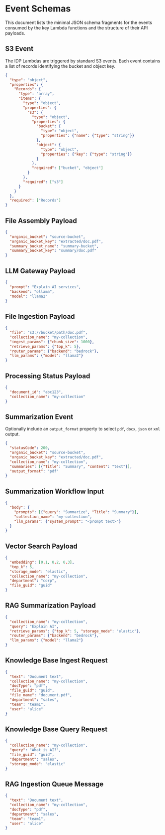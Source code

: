# Event Schemas

This document lists the minimal JSON schema fragments for the events consumed by the key Lambda functions and the structure of their API payloads.

## S3 Event

The IDP Lambdas are triggered by standard S3 events. Each event contains a list of records identifying the bucket and object key.

```json
{
  "type": "object",
  "properties": {
    "Records": {
      "type": "array",
      "items": {
        "type": "object",
        "properties": {
          "s3": {
            "type": "object",
            "properties": {
              "bucket": {
                "type": "object",
                "properties": {"name": {"type": "string"}}
              },
              "object": {
                "type": "object",
                "properties": {"key": {"type": "string"}}
              }
            },
            "required": ["bucket", "object"]
          }
        },
        "required": ["s3"]
      }
    }
  },
  "required": ["Records"]
}
```

## File Assembly Payload

```json
{
  "organic_bucket": "source-bucket",
  "organic_bucket_key": "extracted/doc.pdf",
  "summary_bucket_name": "summary-bucket",
  "summary_bucket_key": "summary/doc.pdf"
}
```

## LLM Gateway Payload

```json
{
  "prompt": "Explain AI services",
  "backend": "ollama",
  "model": "llama2"
}
```

## File Ingestion Payload

```json
{
  "file": "s3://bucket/path/doc.pdf",
  "collection_name": "my-collection",
  "ingest_params": {"chunk_size": 1000},
  "retrieve_params": {"top_k": 5},
  "router_params": {"backend": "bedrock"},
  "llm_params": {"model": "llama2"}
}
```

## Processing Status Payload

```json
{
  "document_id": "abc123",
  "collection_name": "my-collection"
}
```

## Summarization Event

Optionally include an `output_format` property to select `pdf`, `docx`, `json` or `xml` output.

```json
{
  "statusCode": 200,
  "organic_bucket": "source-bucket",
  "organic_bucket_key": "extracted/doc.pdf",
  "collection_name": "my-collection",
  "summaries": [{"Title": "Summary", "content": "text"}],
  "output_format": "pdf"
}
```

## Summarization Workflow Input

```json
{
  "body": {
    "prompts": [{"query": "Summarize", "Title": "Summary"}],
    "collection_name": "my-collection",
    "llm_params": {"system_prompt": "<prompt text>"}
  }
}
```

## Vector Search Payload

```json
{
  "embedding": [0.1, 0.2, 0.3],
  "top_k": 5,
  "storage_mode": "elastic",
  "collection_name": "my-collection",
  "department": "corp",
  "file_guid": "guid"
}
```

## RAG Summarization Payload

```json
{
  "collection_name": "my-collection",
  "query": "Explain AI",
  "retrieve_params": {"top_k": 5, "storage_mode": "elastic"},
  "router_params": {"backend": "bedrock"},
  "llm_params": {"model": "llama2"}
}
```

## Knowledge Base Ingest Request

```json
{
  "text": "Document text",
  "collection_name": "my-collection",
  "docType": "pdf",
  "file_guid": "guid",
  "file_name": "document.pdf",
  "department": "sales",
  "team": "team1",
  "user": "alice"
}
```

## Knowledge Base Query Request

```json
{
  "collection_name": "my-collection",
  "query": "What is AI?",
  "file_guid": "guid",
  "department": "sales",
  "storage_mode": "elastic"
}
```

## RAG Ingestion Queue Message

```json
{
  "text": "Document text",
  "collection_name": "my-collection",
  "docType": "pdf",
  "department": "sales",
  "team": "team1",
  "user": "alice"
}
```
